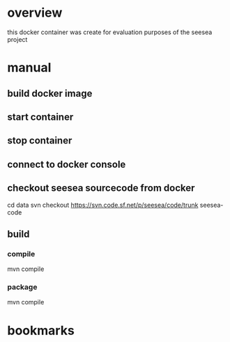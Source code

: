 # overview
this docker container was create for evaluation purposes of the seesea project

# manual

## build docker image

## start container

## stop container

## connect to docker console

## checkout seesea sourcecode from docker
cd data
svn checkout https://svn.code.sf.net/p/seesea/code/trunk seesea-code

## build

### compile
mvn compile

### package
mvn compile

# bookmarks
